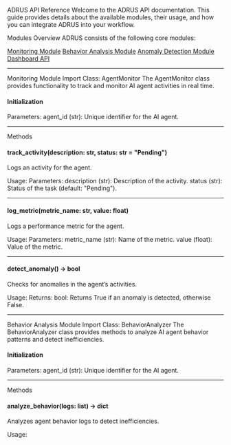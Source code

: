 ADRUS API Reference
Welcome to the ADRUS API documentation. This guide provides details about the available modules, their usage, and how you can integrate ADRUS into your workflow.

Modules Overview
ADRUS consists of the following core modules:

[Monitoring Module](#monitoring-module)
[Behavior Analysis Module](#behavior-analysis-module)
[Anomaly Detection Module](#anomaly-detection-module)
[Dashboard API](#dashboard-api)

---

Monitoring Module
Import
Class: AgentMonitor
The AgentMonitor class provides functionality to track and monitor AI agent activities in real time.

#### Initialization
Parameters:
agent_id (str): Unique identifier for the AI agent.

---

Methods
#### track_activity(description: str, status: str = "Pending")
Logs an activity for the agent.

Usage:
Parameters:
description (str): Description of the activity.
status (str): Status of the task (default: "Pending").

---

#### log_metric(metric_name: str, value: float)
Logs a performance metric for the agent.

Usage:
Parameters:
metric_name (str): Name of the metric.
value (float): Value of the metric.

---

#### detect_anomaly() -> bool
Checks for anomalies in the agent’s activities.

Usage:
Returns:
bool: Returns True if an anomaly is detected, otherwise False.

---

Behavior Analysis Module
Import
Class: BehaviorAnalyzer
The BehaviorAnalyzer class provides methods to analyze AI agent behavior patterns and detect inefficiencies.

#### Initialization
Parameters:
agent_id (str): Unique identifier for the AI agent.

---

Methods
#### analyze_behavior(logs: list) -> dict
Analyzes agent behavior logs to detect inefficiencies.

Usage:

